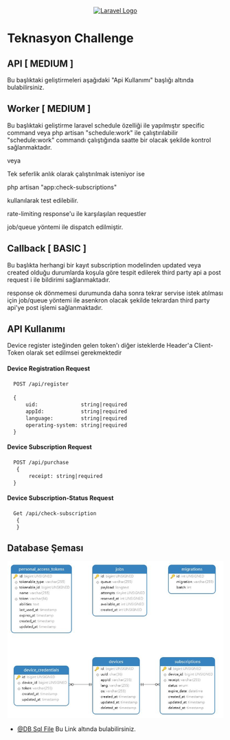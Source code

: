 <p align="center"><a href="https://laravel.com" target="_blank"><img src="https://raw.githubusercontent.com/laravel/art/master/logo-lockup/5%20SVG/2%20CMYK/1%20Full%20Color/laravel-logolockup-cmyk-red.svg" width="400" alt="Laravel Logo"></a></p>


# Teknasyon Challenge
## API [ MEDIUM ]

Bu başlıktaki geliştirmeleri aşağıdaki "Api Kullanımı" başlığı altında bulabilirsiniz.

## Worker [ MEDIUM ]

Bu başlıktaki geliştirme laravel schedule özelliği ile yapılmıştır
specific command veya php artisan "schedule:work" ile çalıştırılabilir "schedule:work" commandı çalıştığında saatte bir olacak şekilde kontrol sağlanmaktadır.

veya

Tek seferlik anlık olarak çalıştırılmak isteniyor ise

php artisan "app:check-subscriptions"

kullanılarak test edilebilir.

rate-limiting response'u ile karşılaşılan requestler

job/queue yöntemi ile dispatch edilmiştir.

## Callback [ BASIC ]

Bu başlıkta herhangi bir kayıt subscription modelinden updated veya created olduğu durumlarda koşula göre tespit edilerek third party api a post request i ile bildirimi sağlanmaktadır.

response ok dönmemesi durumunda daha sonra tekrar servise istek atılması için
job/queue yöntemi ile asenkron olacak şekilde tekrardan third party api'ye post işlemi sağlanmaktadır.






## API Kullanımı

Device register isteğinden gelen token'ı diğer isteklerde Header'a Client-Token olarak set edilmsei gerekmektedir
#### Device Registration Request

```Http
  POST /api/register

  {
      uid:              string|required
      appId:            string|required
      language:         string|required
      operating-system: string|required  
  }
```

#### Device Subscription Request

```http
  POST /api/purchase
   {
       receipt: string|required
  }
```
#### Device Subscription-Status Request
```http
  Get /api/check-subscription
   {
   }
```

## Database Şeması

![DB Şema](Diagram%201.jpg)

- [@DB Sql File](teknasyon.sql) Bu Link altında bulabilirsiniz.

